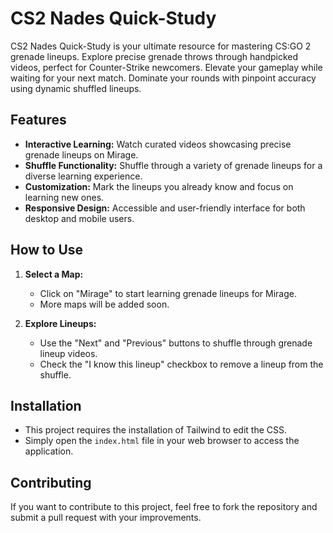 # CS2 Nades Quick-Study

CS2 Nades Quick-Study is your ultimate resource for mastering CS:GO 2 grenade lineups. Explore precise grenade throws through handpicked videos, perfect for Counter-Strike newcomers. Elevate your gameplay while waiting for your next match. Dominate your rounds with pinpoint accuracy using dynamic shuffled lineups.

## Features

- **Interactive Learning:** Watch curated videos showcasing precise grenade lineups on Mirage.
- **Shuffle Functionality:** Shuffle through a variety of grenade lineups for a diverse learning experience.
- **Customization:** Mark the lineups you already know and focus on learning new ones.
- **Responsive Design:** Accessible and user-friendly interface for both desktop and mobile users.

## How to Use

1. **Select a Map:**
   - Click on "Mirage" to start learning grenade lineups for Mirage.
   - More maps will be added soon.

2. **Explore Lineups:**
   - Use the "Next" and "Previous" buttons to shuffle through grenade lineup videos.
   - Check the "I know this lineup" checkbox to remove a lineup from the shuffle.

## Installation

   - This project requires the installation of Tailwind to edit the CSS. 
   - Simply open the `index.html` file in your web browser to access the application.

## Contributing

If you want to contribute to this project, feel free to fork the repository and submit a pull request with your improvements.
